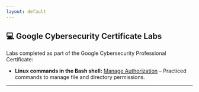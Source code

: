 ```yaml
---
layout: default
---
```



## 💻 Google Cybersecurity Certificate Labs

Labs completed as part of the Google Cybersecurity Professional Certificate:

- **Linux commands in the Bash shell:** [Manage Authorization](./google-cybersecurity/linux-bash-authorization.md) – Practiced commands to manage file and directory permissions.



---


